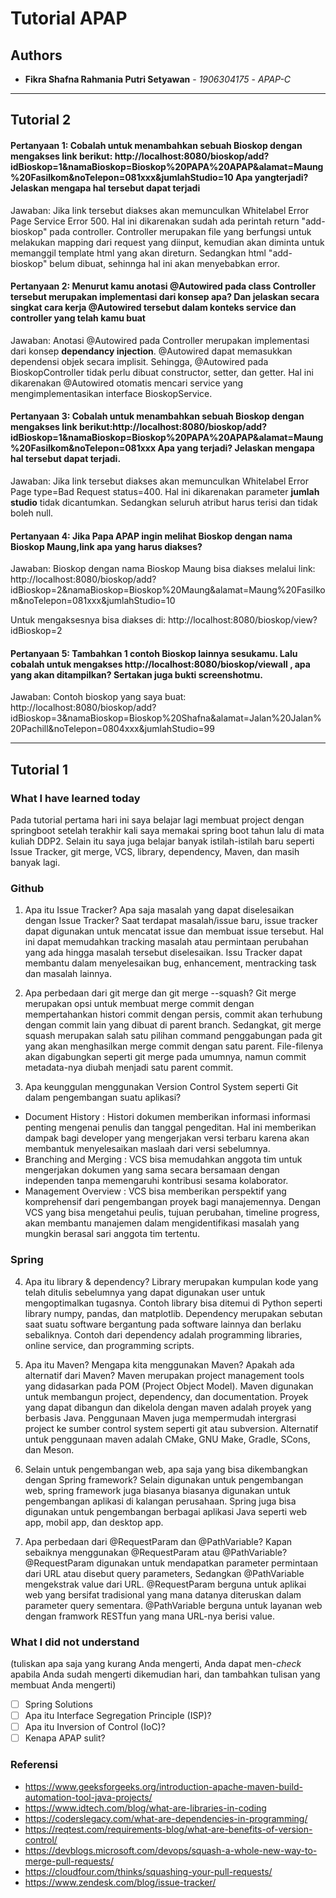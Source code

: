 # Tutorial APAP
## Authors
* **Fikra Shafna Rahmania Putri Setyawan** - *1906304175* - *APAP-C*
---
## Tutorial 2
#### Pertanyaan 1: Cobalah untuk menambahkan sebuah Bioskop dengan mengakses link berikut: http://localhost:8080/bioskop/add?idBioskop=1&namaBioskop=Bioskop%20PAPA%20APAP&alamat=Maung%20Fasilkom&noTelepon=081xxx&jumlahStudio=10 Apa yangterjadi? Jelaskan mengapa hal tersebut dapat terjadi
Jawaban: Jika link tersebut diakses akan memunculkan Whitelabel Error Page Service Error 500. Hal ini dikarenakan sudah ada perintah return "add-bioskop" pada controller. Controller merupakan file yang berfungsi untuk melakukan mapping dari request yang diinput, kemudian akan diminta untuk memanggil template html yang akan direturn. Sedangkan html "add-bioskop" belum dibuat, sehinnga hal ini akan menyebabkan error.

#### Pertanyaan 2: Menurut kamu anotasi @Autowired pada class Controller tersebut merupakan implementasi dari konsep apa? Dan jelaskan secara singkat cara kerja @Autowired tersebut dalam konteks service dan controller yang telah kamu buat
Jawaban: Anotasi @Autowired pada Controller merupakan implementasi dari konsep **dependancy injection**. @Autowired dapat memasukkan dependensi objek secara implisit. Sehingga, @Autowired pada BioskopController tidak perlu dibuat constructor, setter, dan getter. Hal ini dikarenakan @Autowired otomatis mencari service yang mengimplementasikan interface BioskopService.

#### Pertanyaan 3: Cobalah untuk menambahkan sebuah Bioskop dengan mengakses link berikut:http://localhost:8080/bioskop/add?idBioskop=1&namaBioskop=Bioskop%20PAPA%20APAP&alamat=Maung%20Fasilkom&noTelepon=081xxx Apa yang terjadi? Jelaskan mengapa hal tersebut dapat terjadi.
Jawaban: Jika link tersebut diakses akan memunculkan Whitelabel Error Page type=Bad Request status=400. Hal ini dikarenakan parameter **jumlah studio** tidak dicantumkan. Sedangkan seluruh atribut harus terisi dan tidak boleh null.

#### Pertanyaan 4: Jika Papa APAP ingin melihat Bioskop dengan nama Bioskop Maung,link apa yang harus diakses?
Jawaban:
Bioskop dengan nama Bioskop Maung bisa diakses melalui link:
http://localhost:8080/bioskop/add?idBioskop=2&namaBioskop=Bioskop%20Maung&alamat=Maung%20Fasilkom&noTelepon=081xxx&jumlahStudio=10

Untuk mengaksesnya bisa diakses di:
http://localhost:8080/bioskop/view?idBioskop=2

#### Pertanyaan 5: Tambahkan 1 contoh Bioskop lainnya sesukamu. Lalu cobalah untuk mengakses http://localhost:8080/bioskop/viewall , apa yang akan ditampilkan? Sertakan juga bukti screenshotmu.
Jawaban:
Contoh bioskop yang saya buat:
http://localhost:8080/bioskop/add?idBioskop=3&namaBioskop=Bioskop%20Shafna&alamat=Jalan%20Jalan%20Pachill&noTelepon=0804xxx&jumlahStudio=99

---

## Tutorial 1
### What I have learned today
Pada tutorial pertama hari ini saya belajar lagi membuat project dengan springboot setelah terakhir kali saya memakai spring boot tahun lalu di mata kuliah DDP2. Selain itu saya juga belajar banyak istilah-istilah baru seperti Issue Tracker, git merge, VCS, library, dependency, Maven, dan masih banyak lagi.

### Github
1. Apa itu Issue Tracker? Apa saja masalah yang dapat diselesaikan dengan Issue Tracker?
Saat terdapat masalah/issue baru, issue tracker dapat digunakan untuk mencatat issue dan membuat issue tersebut. Hal ini dapat memudahkan tracking masalah atau permintaan perubahan yang ada hingga masalah tersebut diselesaikan. Issu Tracker dapat membantu dalam menyelesaikan bug, enhancement, mentracking task dan masalah lainnya.

2. Apa perbedaan dari git merge dan git merge --squash?
Git merge merupakan opsi untuk membuat merge commit dengan mempertahankan histori commit dengan persis, commit akan terhubung dengan commit lain yang dibuat di parent branch. Sedangkat, git merge squash merupakan salah satu pilihan command penggabungan pada git yang akan menghasilkan merge commit dengan satu parent. File-filenya akan digabungkan seperti git merge pada umumnya, namun commit metadata-nya diubah menjadi satu parent commit.

3. Apa keunggulan menggunakan Version Control System seperti Git dalam pengembangan
suatu aplikasi?
- Document History : Histori dokumen memberikan informasi informasi penting mengenai penulis dan tanggal pengeditan. Hal ini memberikan dampak bagi developer yang mengerjakan versi terbaru karena akan membantuk menyelesaikan maslaah dari versi sebelumnya.
- Branching and Merging : VCS bisa memudahkan anggota tim untuk mengerjakan dokumen yang sama secara bersamaan dengan independen tanpa memengaruhi kontribusi sesama kolaborator.
- Management Overview : VCS bisa memberikan perspektif yang komprehensif dari pengembangan proyek bagi manajemennya. Dengan VCS yang bisa mengetahui peulis, tujuan perubahan, timeline progress, akan membantu manajemen dalam mengidentifikasi masalah yang mungkin berasal sari anggota tim tertentu.

### Spring
4. Apa itu library & dependency?
Library merupakan kumpulan kode yang telah ditulis sebelumnya yang dapat digunakan user untuk mengoptimalkan tugasnya. Contoh library bisa ditemui di Python seperti library numpy, pandas, dan matplotlib.
Dependency merupakan sebutan saat suatu software bergantung pada software lainnya dan berlaku sebaliknya. Contoh dari dependency adalah programming libraries, online service, dan programming scripts.

5. Apa itu Maven? Mengapa kita menggunakan Maven? Apakah ada alternatif dari Maven?
Maven merupakan project management tools yang didasarkan pada POM (Project Object Model). Maven digunakan untuk membangun project, dependency, dan documentation. Proyek yang dapat dibangun dan dikelola dengan maven adalah proyek yang berbasis Java. Penggunaan Maven juga mempermudah intergrasi project ke sumber control system seperti git atau subversion. Alternatif untuk penggunaan maven adalah CMake, GNU Make, Gradle, SCons, dan Meson.

6. Selain untuk pengembangan web, apa saja yang bisa dikembangkan dengan Spring
framework?
Selain digunakan untuk pengembangan web, spring framework juga biasanya biasanya digunakan untuk pengembangan aplikasi di kalangan perusahaan. Spring juga bisa digunakan untuk pengembangan berbagai aplikasi Java seperti web app, mobil app, dan desktop app. 

7. Apa perbedaan dari @RequestParam dan @PathVariable? Kapan sebaiknya
menggunakan @RequestParam atau @PathVariable?
@RequestParam digunakan untuk mendapatkan parameter permintaan dari URL atau disebut query parameters, Sedangkan @PathVariable mengekstrak value dari URL. @RequestParam berguna untuk aplikai web yang bersifat tradisional yang mana datanya diteruskan dalam parameter query sementara. @PathVariable berguna untuk layanan web dengan framwork RESTfun yang mana URL-nya berisi value.

### What I did not understand
(tuliskan apa saja yang kurang Anda mengerti, Anda dapat men-_check_ apabila Anda
sudah mengerti dikemudian hari, dan tambahkan tulisan yang membuat Anda mengerti)
- [ ] Spring Solutions
- [ ] Apa itu Interface Segregation Principle (ISP)?
- [ ] Apa itu Inversion of Control (IoC)?
- [ ] Kenapa APAP sulit?

### Referensi
* https://www.geeksforgeeks.org/introduction-apache-maven-build-automation-tool-java-projects/
* https://www.idtech.com/blog/what-are-libraries-in-coding
* https://coderslegacy.com/what-are-dependencies-in-programming/
* https://reqtest.com/requirements-blog/what-are-benefits-of-version-control/
* https://devblogs.microsoft.com/devops/squash-a-whole-new-way-to-merge-pull-requests/
* https://cloudfour.com/thinks/squashing-your-pull-requests/ 
* https://www.zendesk.com/blog/issue-tracker/
